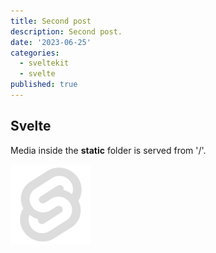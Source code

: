 ```yaml
---
title: Second post
description: Second post.
date: '2023-06-25'
categories:
  - sveltekit
  - svelte
published: true
---
```


## Svelte

Media inside the **static** folder is served from '/'.

![Svelte](/static/favicon.png)